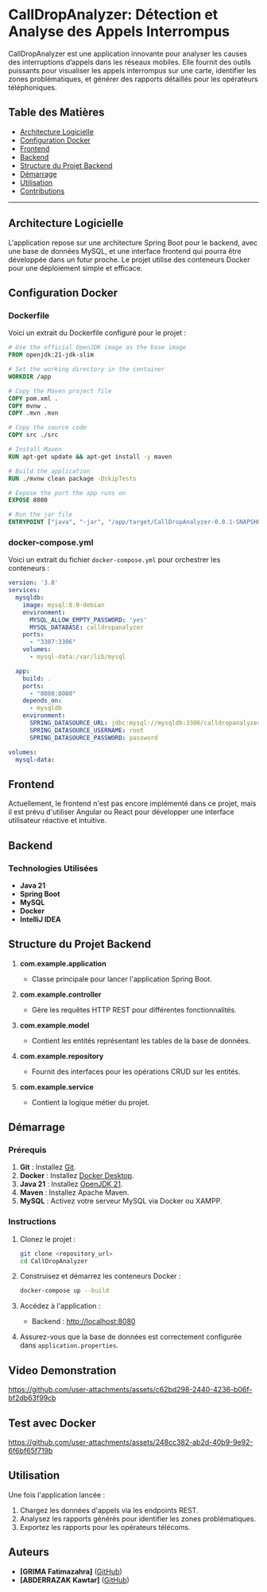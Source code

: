 # CallDropAnalyzer: Détection et Analyse des Appels Interrompus

CallDropAnalyzer est une application innovante pour analyser les causes des interruptions d’appels dans les réseaux mobiles. Elle fournit des outils puissants pour visualiser les appels interrompus sur une carte, identifier les zones problématiques, et générer des rapports détaillés pour les opérateurs téléphoniques.

## Table des Matières

- [Architecture Logicielle](#architecture-logicielle)
- [Configuration Docker](#configuration-docker)
- [Frontend](#frontend)
- [Backend](#backend)
- [Structure du Projet Backend](#structure-du-projet-backend)
- [Démarrage](#démarrage)
- [Utilisation](#utilisation)
- [Contributions](#contributions)

---

## Architecture Logicielle

L'application repose sur une architecture Spring Boot pour le backend, avec une base de données MySQL, et une interface frontend qui pourra être développée dans un futur proche. Le projet utilise des conteneurs Docker pour une déploiement simple et efficace.

## Configuration Docker

### Dockerfile
Voici un extrait du Dockerfile configuré pour le projet :
```Dockerfile
# Use the official OpenJDK image as the base image
FROM openjdk:21-jdk-slim

# Set the working directory in the container
WORKDIR /app

# Copy the Maven project file
COPY pom.xml .
COPY mvnw .
COPY .mvn .mvn

# Copy the source code
COPY src ./src

# Install Maven
RUN apt-get update && apt-get install -y maven

# Build the application
RUN ./mvnw clean package -DskipTests

# Expose the port the app runs on
EXPOSE 8080

# Run the jar file
ENTRYPOINT ["java", "-jar", "/app/target/CallDropAnalyzer-0.0.1-SNAPSHOT.jar"]
```

### docker-compose.yml
Voici un extrait du fichier `docker-compose.yml` pour orchestrer les conteneurs :
```yaml
version: '3.8'
services:
  mysqldb:
    image: mysql:8.0-debian
    environment:
      MYSQL_ALLOW_EMPTY_PASSWORD: 'yes'
      MYSQL_DATABASE: calldropanalyzer
    ports:
      - "3307:3306"
    volumes:
      - mysql-data:/var/lib/mysql

  app:
    build: .
    ports:
      - "8080:8080"
    depends_on:
      - mysqldb
    environment:
      SPRING_DATASOURCE_URL: jdbc:mysql://mysqldb:3306/calldropanalyzer
      SPRING_DATASOURCE_USERNAME: root
      SPRING_DATASOURCE_PASSWORD: password

volumes:
  mysql-data:
```

## Frontend

Actuellement, le frontend n'est pas encore implémenté dans ce projet, mais il est prévu d'utiliser Angular ou React pour développer une interface utilisateur réactive et intuitive.

## Backend

### Technologies Utilisées
- **Java 21**
- **Spring Boot**
- **MySQL**
- **Docker**
- **IntelliJ IDEA**

## Structure du Projet Backend

1. **com.example.application**
   - Classe principale pour lancer l'application Spring Boot.

2. **com.example.controller**
   - Gère les requêtes HTTP REST pour différentes fonctionnalités.

3. **com.example.model**
   - Contient les entités représentant les tables de la base de données.

4. **com.example.repository**
   - Fournit des interfaces pour les opérations CRUD sur les entités.

5. **com.example.service**
   - Contient la logique métier du projet.

## Démarrage

### Prérequis
1. **Git** : Installez [Git](https://git-scm.com/).
2. **Docker** : Installez [Docker Desktop](https://www.docker.com/products/docker-desktop/).
3. **Java 21** : Installez [OpenJDK 21](https://jdk.java.net/21/).
4. **Maven** : Installez Apache Maven.
5. **MySQL** : Activez votre serveur MySQL via Docker ou XAMPP.

### Instructions

1. Clonez le projet :
   ```bash
   git clone <repository_url>
   cd CallDropAnalyzer
   ```

2. Construisez et démarrez les conteneurs Docker :
   ```bash
   docker-compose up --build
   ```

3. Accédez à l'application :
   - Backend : [http://localhost:8080](http://localhost:8080)

4. Assurez-vous que la base de données est correctement configurée dans `application.properties`.
## Video Demonstration


https://github.com/user-attachments/assets/c62bd298-2440-4236-b06f-bf2db63f99cb


## Test avec Docker


https://github.com/user-attachments/assets/248cc382-ab2d-40b9-9e92-6f6bf65f719b


## Utilisation

Une fois l'application lancée :
1. Chargez les données d'appels via les endpoints REST.
2. Analysez les rapports générés pour identifier les zones problématiques.
3. Exportez les rapports pour les opérateurs télécoms.

## Auteurs
- **[GRIMA Fatimazahra]** ([GitHub](https://github.com/fatimazahraGrima))
- **[ABDERRAZAK Kawtar]** ([GitHub](https://github.com/kawtarabderrazak))
